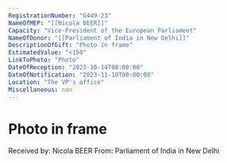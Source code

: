 ```yaml
---
RegistrationNumber: "G449-23"
NameOfMEP: "[[Nicola BEER]]"
Capacity: "Vice-President of the European Parliament"
NameOfDonor: "[[Parliament of India in New Delhi]]"
DescriptionOfGift: "Photo in frame"
EstimatedValue: "<150"
LinkToPhoto: "Photo"
DateOfReception: "2023-10-14T00:00:00"
DateOfNotification: "2023-11-10T00:00:00"
Location: "The VP's office"
Miscellaneous: nan
---
```


# Photo in frame

Received by: Nicola BEER
From: Parliament of India in New Delhi
